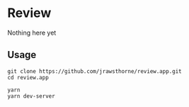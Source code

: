 # Review

Nothing here yet

## Usage

```
git clone https://github.com/jrawsthorne/review.app.git
cd review.app

yarn
yarn dev-server
```
